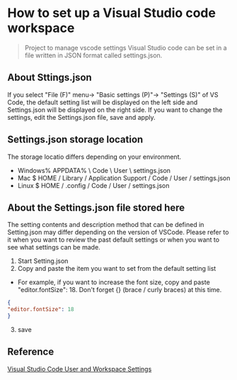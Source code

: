 # How to set up a Visual Studio code workspace
> Project to manage vscode settings
Visual Studio code can be set in a file written in JSON format called settings.json.

## About Sttings.json
If you select "File (F)" menu-> "Basic settings (P)"-> "Settings (S)" of VS Code, the default setting list will be displayed on the left side and Settings.json will be displayed on the right side. If you want to change the settings, edit the Settings.json file, save and apply.

## Settings.json storage location
The storage locatio differs depending on your environment.
- Windows% APPDATA% \ Code \ User \ settings.json
- Mac $ HOME / Library / Application Support / Code / User / settings.json
- Linux $ HOME / .config / Code / User / settings.json

## About the Settings.json file stored here
The setting contents and description method that can be defined in Setting.json may differ depending on the version of VSCode. Please refer to it when you want to review the past default settings or when you want to see what settings can be made.
1. Start Setting.json
2. Copy and paste the item you want to set from the default setting list
* For example, if you want to increase the font size, copy and paste "editor.fontSize": 18. Don't forget {} (brace / curly braces) at this time.

```json
{
"editor.fontSize": 18
}
```
3. save



## Reference
[Visual Studio Code User and Workspace Settings](https://code.visualstudio.com/docs/getstarted/settings)